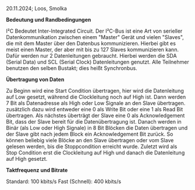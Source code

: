 20.11.2024; Loos, Smolka

**Bedeutung und Randbedingungen**

I²C Bedeutet Inter-Integrated Circuit.
Der I²C-Bus ist eine Art von serieller Datenkommunikation zwischen einem "Master" Gerät und vielen "Slaves", die mit dem Master über den Datenbus kommunizieren. Hierbei gibt es meist einen Master, der aber mit bis zu 127 Slaves kommunizieren kann. Dafür werden nur 2 Datenleitungen gebraucht. Hierbei werden die SDA (Serial Data) und SCL (Serial Clock) Datenleitungen genutzt. Alle Teilnehmer benutzen den selben Bustakt; dies heißt Synchronbus.

**Übertragung von Daten**

Zu Beginn wird eine Start Condition übertragen, hier wird die Datenleitung auf Low gesetzt, während die Clockleitung noch auf High ist. Dann werden 7 Bit als Datenadresse als High oder Low Signale an den Slave übertragen. zusätzlich dazu wird entweder eine 0 als Write Bit oder eine 1 als Read Bit übertragen. Als nächstes überträgt der Slave eine 0 als Acknowledgement Bit, dass der Slave bereit für die Datenübertragung ist.
Danach werden in Binär (als Low oder High Signale) in 8 Bit Blöcken die Daten übertragen und der Slave gibt nach jedem Block ein Acknowledgement Bit zurück. So können beliebig viele Blöcke an den Slave übertragen oder vom Slave gelesen werden, bis die Stoppcondition erreicht wurde.
Zuletzt wird als Stop Condition erst die Clockleitung auf High und danach die Datenleitung auf High gesetzt.

**Taktfrequenz und Bitrate**

Standard: 100 kbits/s
Fast (Schnell): 400 kbits/s